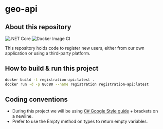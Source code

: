 # geo-api

## About this repository

![.NET Core](https://github.com/bikedataproject/geo-api/workflows/.NET%20Core/badge.svg)
![Docker Image CI](https://github.com/bikedataproject/geo-api/workflows/Docker%20Image%20CI/badge.svg)

This repository holds code to register new users, either from our own application or using a third-party platform.

## How to build & run this project

```bash
docker build -t registration-api:latest .
docker run -d -p 80:80 --name registration registration-api:latest
```

## Coding conventions

- During this project we will be using [C# Google Style guide](https://google.github.io/styleguide/csharp-style.html) + brackets on a newline.
- Prefer to use the Empty method on types to return empty variables.
